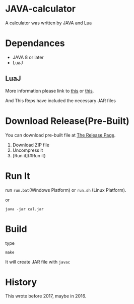 # JAVA-calculator
A calculator was written by JAVA and Lua

# Dependances

- JAVA 8 or later
- LuaJ

## LuaJ
More information please link to [this](http://www.luaj.org/luaj/3.0/README.html) or [this](https://github.com/luaj/luaj).

And This Reps have included the necessary JAR files


# Download Release(Pre-Built)
You can download pre-built file at [The Release Page](https://github.com/lagagain/JAVA-calculator/releases/tag/v1.0.0).
1. Download ZIP file
2. Uncompress it
3. [Run it](#Run it)

# Run It
run `run.bat`(Windows Platform) or `run.sh` (Linux Platform).

or

```shell
java -jar cal.jar
```

# Build
type
```
make
```

It will create JAR file with `javac`

# History

This wrote before 2017, maybe in 2016.
